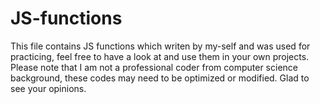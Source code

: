 # JS-functions
This file contains JS functions which writen by my-self and was used for practicing, feel free to have a look at and use them in your own projects.
Please note that I am not a professional coder from computer science background, these codes may need to be optimized or modified.
Glad to see your opinions.

